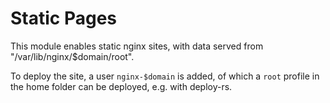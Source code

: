 # Static Pages

This module enables static nginx sites, with data served from "/var/lib/nginx/$domain/root".

To deploy the site, a user `nginx-$domain` is added, of which a `root` profile in the home folder can be deployed, e.g. with deploy-rs.
